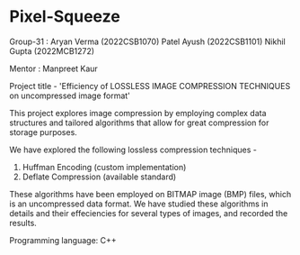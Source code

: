 # Pixel-Squeeze

Group-31 :
Aryan Verma (2022CSB1070)
Patel Ayush (2022CSB1101)
Nikhil Gupta (2022MCB1272)


Mentor : Manpreet Kaur


Project title -
'Efficiency of LOSSLESS IMAGE COMPRESSION TECHNIQUES on uncompressed image format'


This project explores image compression by employing complex data structures and tailored algorithms that allow for great compression for storage purposes.

We have explored the following lossless compression techniques -
1. Huffman Encoding (custom implementation)
2. Deflate Compression (available standard)

These algorithms have been employed on BITMAP image (BMP) files, which is an uncompressed data format. We have studied these algorithms in details and their effeciencies for several types of images, and recorded the results.

Programming language: C++
